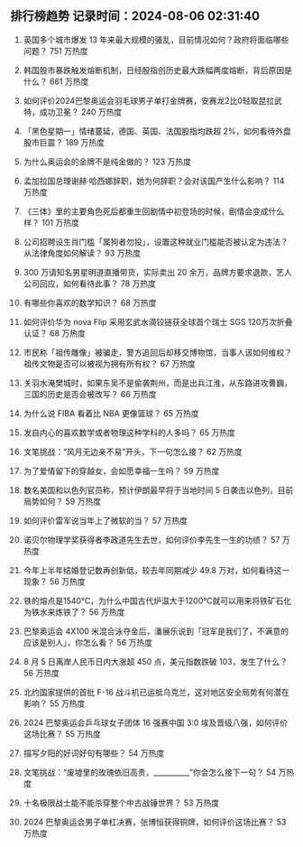 
## 排行榜趋势 记录时间：2024-08-06 02:31:40
  
  1. 英国多个城市爆发 13 年来最大规模的骚乱，目前情况如何？政府将面临哪些问题？ 751 万热度
    
  2. 韩国股市暴跌触发熔断机制，日经股指创历史最大跌幅两度熔断，背后原因是什么？ 661 万热度
    
  3. 如何评价2024巴黎奥运会羽毛球男子单打金牌赛，安赛龙2比0轻取昆拉武特，成功卫冕？ 240 万热度
    
  4. 「黑色星期一」情绪蔓延，德国、英国、法国股指均跌超 2%，如何看待外盘股市巨震？ 189 万热度
    
  5. 为什么奥运会的金牌不是纯金做的？ 123 万热度
    
  6. 孟加拉国总理谢赫·哈西娜辞职，她为何辞职？会对该国产生什么影响？ 114 万热度
    
  7. 《三体》里的主要角色死后都重生回剧情中初登场的时候，剧情会变成什么样？ 101 万热度
    
  8. 公司招聘设生肖门槛「属狗者勿投」，设置这种就业门槛能否被认定为违法？从法律角度如何解读？ 93 万热度
    
  9. 300 万请知名男星明道直播带货，实际卖出 20 余万，品牌方要求退款，艺人公司回应，如何看待此事？ 78 万热度
    
  10. 有哪些你喜欢的数学知识？ 68 万热度
    
  11. 如何评价华为 nova Flip 采用玄武水滴铰链获全球首个瑞士 SGS 120万次折叠认证？ 68 万热度
    
  12. 市民称「祖传雕像」被骗走，警方追回后却移交博物馆，当事人该如何维权？祖传文物是否可以被视为拥有所有权？ 67 万热度
    
  13. 关羽水淹樊城时，如果东吴不是偷袭荆州，而是出兵江淮，从东路进攻曹巍，三国的历史是否会被改写？ 66 万热度
    
  14. 为什么说 FIBA 看着比 NBA 更像篮球？ 65 万热度
    
  15. 发自内心的喜欢数学或者物理这种学科的人多吗？ 65 万热度
    
  16. 文笔挑战：“风月无边亲不易”开头，下一句怎么接？ 62 万热度
    
  17. 为了爱情留下的穿越女，会如愿幸福一生吗？ 59 万热度
    
  18. 数名美国和以色列官员称，预计伊朗最早将于当地时间 5 日袭击以色列，目前局势如何？ 59 万热度
    
  19. 如何评价雷军说当年上了微软的当？ 57 万热度
    
  20. 诺贝尔物理学奖获得者李政道先生去世，如何评价李先生一生的功绩？ 57 万热度
    
  21. 今年上半年结婚登记数再创新低，较去年同期减少 49.8 万对，如何看待这一现象？ 56 万热度
    
  22. 铁的熔点是1540℃，为什么中国古代炉温大于1200℃就可以用来将铁矿石化为铁水来炼铁了？ 56 万热度
    
  23. 巴黎奥运会 4X100 米混合泳夺金后，潘展乐说到「冠军是我们了，不满意的应该是别人」，你怎么看？ 56 万热度
    
  24. 8 月 5 日离岸人民币日内大涨超 450 点，美元指数跌破 103，发生了什么？ 56 万热度
    
  25. 北约国家提供的首批 F-16 战斗机已运抵乌克兰，这对地区安全局势有何潜在影响？ 55 万热度
    
  26. 2024 巴黎奥运会乒乓球女子团体 16 强赛中国 3:0 埃及晋级八强，如何评价这场比赛？ 55 万热度
    
  27. 描写夕阳的好词好句有哪些？ 54 万热度
    
  28. 文笔挑战：“废墟里的玫瑰依旧高贵，__________”你会怎么接下一句？ 54 万热度
    
  29. 十名极限战士能不能杀穿整个中古战锤世界？ 53 万热度
    
  30. 2024 巴黎奥运会男子单杠决赛，张博恒获得铜牌，如何评价这场比赛？ 53 万热度
    